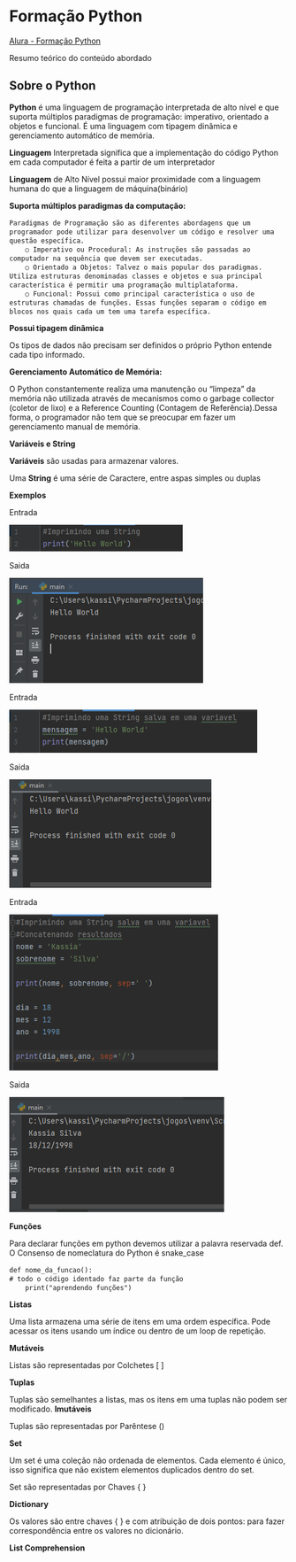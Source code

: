 # Formação Python

<p> <a href="https://cursos.alura.com.br/formacao-Python-linguagem">Alura - Formação Python</a></p>

<p>Resumo teórico do conteúdo abordado</p>

<h2>Sobre o Python</h2></p>
<p>	<b>Python</b> é uma linguagem de programação interpretada de alto nível e que suporta múltiplos paradigmas de programação: imperativo, orientado a objetos e funcional. É uma linguagem com tipagem dinâmica e gerenciamento automático de memória.
<p> <b>Linguagem</b> Interpretada significa que a implementação do código Python em cada computador é feita a partir de um interpretador
<p> <b>Linguagem</b> de Alto Nível possui maior proximidade com a linguagem humana do que a linguagem de máquina(binário)
<p>	<b>Suporta múltiplos paradigmas da computação:</b>
	
	Paradigmas de Programação são as diferentes abordagens que um programador pode utilizar para desenvolver um código e resolver uma questão específica.
		○ Imperativo ou Procedural: As instruções são passadas ao computador na sequência que devem ser executadas.
		○ Orientado a Objetos: Talvez o mais popular dos paradigmas. Utiliza estruturas denominadas classes e objetos e sua principal característica é permitir uma programação multiplataforma.
		○ Funcional: Possui como principal característica o uso de estruturas chamadas de funções. Essas funções separam o código em blocos nos quais cada um tem uma tarefa específica.

<p> <b>Possui tipagem dinâmica </b>
<p>  Os tipos de dados não precisam ser definidos o próprio Python entende cada tipo informado.

<p> <b>Gerenciamento Automático de Memória:</b>
<p> O Python constantemente realiza uma manutenção ou “limpeza” da memória não utilizada através de mecanismos como o garbage collector (coletor de lixo) e a Reference Counting (Contagem de Referência).Dessa forma, o programador não tem que se preocupar em fazer um gerenciamento manual de memória.

<p> <b> Variáveis e String </b>
<p> <b>Variáveis</b> são usadas para armazenar valores. 
<p> Uma <b>String</b> é uma série de Caractere, entre aspas simples ou duplas

<p><b>Exemplos </b> </p>
<p> Entrada </p>

![img_1.png](img/img_1.png)

<p> Saida </p>

![img_2.png](img/img_2.png)

<p> Entrada </p>

![img_3.png](img/img_3.png)

<p> Saida </p>

![img_4.png](img/img_4.png)

<p> Entrada </p>

![img_5.png](img/img_5.png)

<p> Saida </p>

![img_6.png](img/img_6.png)

<p> <b> Funções </b> <p> </p>

Para declarar funções em python devemos utilizar a palavra reservada def.
        O Consenso de nomeclatura do Python é snake_case
	
    def nome_da_funcao():
    # todo o código identado faz parte da função
        print("aprendendo funções")

<p><b>Listas</b></p>
<p>Uma lista armazena uma série de itens em uma ordem específica.
Pode acessar os itens usando um índice ou dentro de um loop de repetição.</p>
<b>Mutáveis</b>
<p>Listas são representadas por Colchetes [ ] </p>

<p><b>Tuplas</b></p>
<p>Tuplas são semelhantes a listas, mas os itens em uma tuplas não podem ser
modificado.
<b>Imutáveis</b>
<p>Tuplas são representadas por Parêntese () </p>

<p><b>Set</b></p>
<p>Um set é uma coleção não ordenada de elementos. Cada elemento é único, isso significa que não existem elementos duplicados dentro do set.
<p>Set são representadas por Chaves { } </p>

<p><b>Dictionary</b></p>
<p> Os valores são entre chaves { } e com atribuição de dois pontos: para fazer correspondência entre
os valores no dicionário. </p>

<p><b>List Comprehension</b></p>